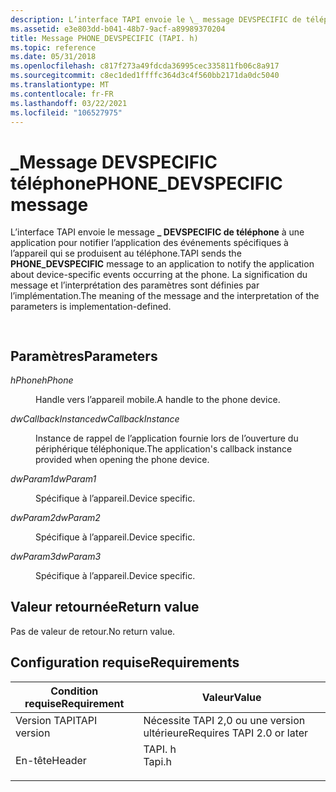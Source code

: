 ```yaml
---
description: L’interface TAPI envoie le \_ message DEVSPECIFIC de téléphone à une application pour notifier l’application des événements spécifiques à l’appareil qui se produisent au téléphone. La signification du message et l’interprétation des paramètres sont définies par l’implémentation.
ms.assetid: e3e803dd-b041-48b7-9acf-a89989370204
title: Message PHONE_DEVSPECIFIC (TAPI. h)
ms.topic: reference
ms.date: 05/31/2018
ms.openlocfilehash: c817f273a49fdcda36995cec335811fb06c8a917
ms.sourcegitcommit: c8ec1ded1ffffc364d3c4f560bb2171da0dc5040
ms.translationtype: MT
ms.contentlocale: fr-FR
ms.lasthandoff: 03/22/2021
ms.locfileid: "106527975"
---
```

# <a name="phone_devspecific-message"></a><span data-ttu-id="f7461-104">\_Message DEVSPECIFIC téléphone</span><span class="sxs-lookup"><span data-stu-id="f7461-104">PHONE\_DEVSPECIFIC message</span></span>

<span data-ttu-id="f7461-105">L’interface TAPI envoie le message **\_ DEVSPECIFIC de téléphone** à une application pour notifier l’application des événements spécifiques à l’appareil qui se produisent au téléphone.</span><span class="sxs-lookup"><span data-stu-id="f7461-105">TAPI sends the **PHONE\_DEVSPECIFIC** message to an application to notify the application about device-specific events occurring at the phone.</span></span> <span data-ttu-id="f7461-106">La signification du message et l’interprétation des paramètres sont définies par l’implémentation.</span><span class="sxs-lookup"><span data-stu-id="f7461-106">The meaning of the message and the interpretation of the parameters is implementation-defined.</span></span>


```C++
            
```



## <a name="parameters"></a><span data-ttu-id="f7461-107">Paramètres</span><span class="sxs-lookup"><span data-stu-id="f7461-107">Parameters</span></span>

<dl> <dt>

<span data-ttu-id="f7461-108">*hPhone*</span><span class="sxs-lookup"><span data-stu-id="f7461-108">*hPhone*</span></span> 
</dt> <dd>

<span data-ttu-id="f7461-109">Handle vers l’appareil mobile.</span><span class="sxs-lookup"><span data-stu-id="f7461-109">A handle to the phone device.</span></span>

</dd> <dt>

<span data-ttu-id="f7461-110">*dwCallbackInstance*</span><span class="sxs-lookup"><span data-stu-id="f7461-110">*dwCallbackInstance*</span></span> 
</dt> <dd>

<span data-ttu-id="f7461-111">Instance de rappel de l’application fournie lors de l’ouverture du périphérique téléphonique.</span><span class="sxs-lookup"><span data-stu-id="f7461-111">The application's callback instance provided when opening the phone device.</span></span>

</dd> <dt>

<span data-ttu-id="f7461-112">*dwParam1*</span><span class="sxs-lookup"><span data-stu-id="f7461-112">*dwParam1*</span></span> 
</dt> <dd>

<span data-ttu-id="f7461-113">Spécifique à l’appareil.</span><span class="sxs-lookup"><span data-stu-id="f7461-113">Device specific.</span></span>

</dd> <dt>

<span data-ttu-id="f7461-114">*dwParam2*</span><span class="sxs-lookup"><span data-stu-id="f7461-114">*dwParam2*</span></span> 
</dt> <dd>

<span data-ttu-id="f7461-115">Spécifique à l’appareil.</span><span class="sxs-lookup"><span data-stu-id="f7461-115">Device specific.</span></span>

</dd> <dt>

<span data-ttu-id="f7461-116">*dwParam3*</span><span class="sxs-lookup"><span data-stu-id="f7461-116">*dwParam3*</span></span> 
</dt> <dd>

<span data-ttu-id="f7461-117">Spécifique à l’appareil.</span><span class="sxs-lookup"><span data-stu-id="f7461-117">Device specific.</span></span>

</dd> </dl>

## <a name="return-value"></a><span data-ttu-id="f7461-118">Valeur retournée</span><span class="sxs-lookup"><span data-stu-id="f7461-118">Return value</span></span>

<span data-ttu-id="f7461-119">Pas de valeur de retour.</span><span class="sxs-lookup"><span data-stu-id="f7461-119">No return value.</span></span>

## <a name="requirements"></a><span data-ttu-id="f7461-120">Configuration requise</span><span class="sxs-lookup"><span data-stu-id="f7461-120">Requirements</span></span>



| <span data-ttu-id="f7461-121">Condition requise</span><span class="sxs-lookup"><span data-stu-id="f7461-121">Requirement</span></span> | <span data-ttu-id="f7461-122">Valeur</span><span class="sxs-lookup"><span data-stu-id="f7461-122">Value</span></span> |
|-------------------------|-----------------------------------------------------------------------------------|
| <span data-ttu-id="f7461-123">Version TAPI</span><span class="sxs-lookup"><span data-stu-id="f7461-123">TAPI version</span></span><br/> | <span data-ttu-id="f7461-124">Nécessite TAPI 2,0 ou une version ultérieure</span><span class="sxs-lookup"><span data-stu-id="f7461-124">Requires TAPI 2.0 or later</span></span><br/>                                             |
| <span data-ttu-id="f7461-125">En-tête</span><span class="sxs-lookup"><span data-stu-id="f7461-125">Header</span></span><br/>       | <dl> <span data-ttu-id="f7461-126"><dt>TAPI. h</dt></span><span class="sxs-lookup"><span data-stu-id="f7461-126"><dt>Tapi.h</dt></span></span> </dl> |



 

 




